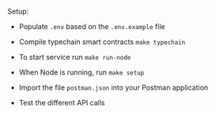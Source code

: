 Setup:

- Populate `.env` based on the `.env.example` file
- Compile typechain smart contracts `make typechain`
- To start service run `make run-node`
- When Node is running, run `make setup`

- Import the file `postman.json` into your Postman application
- Test the different API calls
